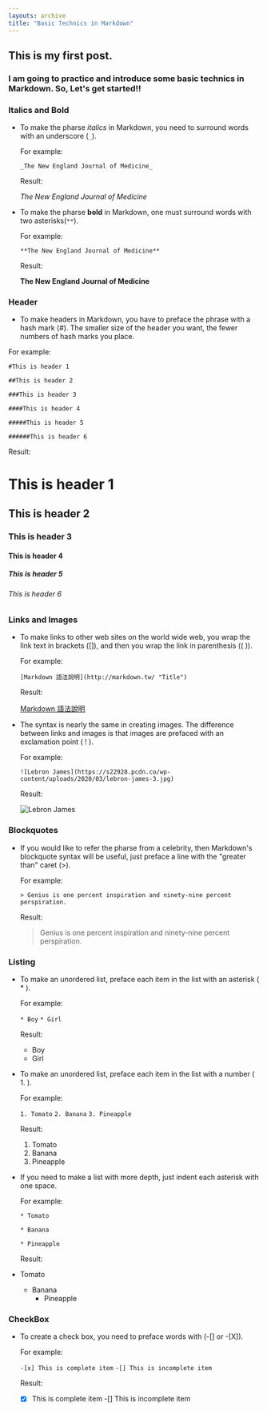 ```yaml
---
layouts: archive
title: "Basic Technics in Markdown"
---
```

## This is my first post. 
### I am going to practice and introduce some basic technics in Markdown. So, Let's get started!!
### Italics and Bold
* To make the pharse _italics_ in Markdown, you need to surround words with an underscore (`_`).

  For example: 

  `_The New England Journal of Medicine_`

  Result:

  _The New England Journal of Medicine_

* To make the pharse **bold** in Markdown, one must surround words with two asterisks(`**`).
  
  For example: 

  `**The New England Journal of Medicine**`

  Result:

  **The New England Journal of Medicine**

### Header
* To make headers in Markdown, you have to preface the phrase with a hash mark (#).
The smaller size of the header you want, the fewer numbers of hash marks you place. 

For example:

  `#This is header 1`

  `##This is header 2`

  `###This is header 3`

  `####This is header 4`

  `#####This is header 5`

  `######This is header 6`

Result:

  # This is header 1
  ## This is header 2
  ### This is header 3
  #### This is header 4
  ##### This is header 5
  ###### This is header 6

### Links and Images
* To make links to other web sites on the world wide web, you wrap the link text in brackets ([]), and then you wrap the link in parenthesis (( )).

  For example: 

  `[Markdown 語法說明](http://markdown.tw/ "Title")`

  Result:

  [Markdown 語法說明](http://markdown.tw/ "Title")
  
* The syntax is nearly the same in  creating images. The difference between links and images is that images are prefaced with an exclamation point ( ! ).

  For example: 

  `![Lebron James](https://s22928.pcdn.co/wp-content/uploads/2020/03/lebron-james-3.jpg)`

  Result:

  ![Lebron James](https://s22928.pcdn.co/wp-content/uploads/2020/03/lebron-james-3.jpg)

### Blockquotes

* If you would like to refer the pharse from a celebrity, then Markdown's blockquote syntax will be useful, just preface a line with the "greater than" caret (>).

  For example: 

  `> Genius is one percent inspiration and ninety-nine percent perspiration.` 

  Result:

  > Genius is one percent inspiration and ninety-nine percent perspiration. 

### Listing

* To make an unordered list, preface each item in the list with an asterisk ( * ).
  
  For example: 

  `* Boy`
  `* Girl`

  Result:

  * Boy
  * Girl
  
* To make an unordered list, preface each item in the list with a number ( 1. ).

  For example: 

  `1. Tomato`
  `2. Banana`
  `3. Pineapple`

  Result:

  1. Tomato
  2. Banana
  3. Pineapple

* If you need to make a list with more depth, just indent each asterisk with one space.

  For example: 

  `* Tomato`
  
    `* Banana`
  
     `* Pineapple`

  Result:

 * Tomato
   * Banana  
     * Pineapple

### CheckBox
* To create a check box, you need to preface words with (-[] or -[X]).

  For example: 

  `-[x] This is complete item`
  `-[] This is incomplete item`

  Result:

  -[x] This is complete item
  -[] This is incomplete item
